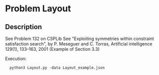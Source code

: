 # Problem Layout
## Description
See Problem 132 on CSPLib
See "Exploiting symmetries within constraint satisfaction search", by P. Meseguer and C. Torras,
    Artificial intelligence 129(1), 133–163, 2001 (Example of Section 3.3)

Execution:
```
  python3 Layout.py -data Layout_example.json
